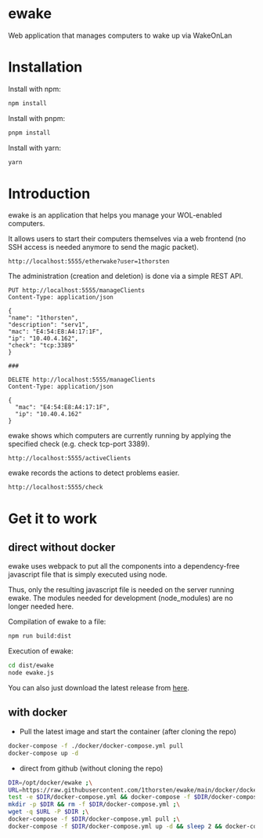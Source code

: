 # ewake
Web application that manages computers to wake up via WakeOnLan

# Installation
Install with npm:

```bash
npm install
```

Install with pnpm:

```bash
pnpm install
```

Install with yarn:

```bash
yarn
```

# Introduction
ewake is an application that helps you manage your WOL-enabled computers. 

It allows users to start their computers themselves via a web frontend (no SSH access is needed anymore to send the magic packet).
```http request
http://localhost:5555/etherwake?user=1thorsten
```
The administration (creation and deletion) is done via a simple REST API.
```http request
PUT http://localhost:5555/manageClients
Content-Type: application/json

{
"name": "1thorsten",
"description": "serv1",
"mac": "E4:54:E8:A4:17:1F",
"ip": "10.40.4.162",
"check": "tcp:3389"
}

###

DELETE http://localhost:5555/manageClients
Content-Type: application/json

{
  "mac": "E4:54:E8:A4:17:1F",
  "ip": "10.40.4.162"
}
```

ewake shows which computers are currently running by applying the specified check (e.g. check tcp-port 3389).
```http request
http://localhost:5555/activeClients
```
ewake records the actions to detect problems easier.
```http request
http://localhost:5555/check
```

# Get it to work
## direct without docker
ewake uses webpack to put all the components into a dependency-free javascript file that is simply executed using node.

Thus, only the resulting javascript file is needed on the server running ewake. The modules needed for development (node_modules) are no longer needed here.

Compilation of ewake to a file:
```bash
npm run build:dist
```

Execution of ewake:
```bash
cd dist/ewake
node ewake.js
```

You can also just download the latest release from [here](https://github.com/1thorsten/ewake/releases).

## with docker
- Pull the latest image and start the container (after cloning the repo)
```bash
docker-compose -f ./docker/docker-compose.yml pull
docker-compose up -d
```
- direct from github (without cloning the repo)
```bash
DIR=/opt/docker/ewake ;\
URL=https://raw.githubusercontent.com/1thorsten/ewake/main/docker/docker-compose.yml ;\
test -e $DIR/docker-compose.yml && docker-compose -f $DIR/docker-compose.yml down ;\
mkdir -p $DIR && rm -f $DIR/docker-compose.yml ;\
wget -q $URL -P $DIR ;\
docker-compose -f $DIR/docker-compose.yml pull ;\
docker-compose -f $DIR/docker-compose.yml up -d && sleep 2 && docker-compose -f $DIR/docker-compose.yml logs
```

